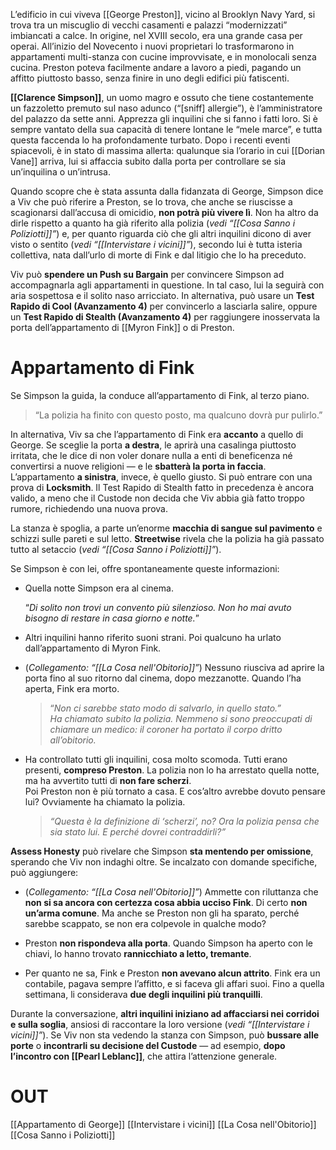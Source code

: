 L’edificio in cui viveva [[George Preston]], vicino al Brooklyn Navy Yard, si trova tra un miscuglio di vecchi casamenti e palazzi “modernizzati” imbiancati a calce. In origine, nel XVIII secolo, era una grande casa per operai. All’inizio del Novecento i nuovi proprietari lo trasformarono in appartamenti multi-stanza con cucine improvvisate, e in monolocali senza cucina. Preston poteva facilmente andare a lavoro a piedi, pagando un affitto piuttosto basso, senza finire in uno degli edifici più fatiscenti.

**[[Clarence Simpson]]**, un uomo magro e ossuto che tiene costantemente un fazzoletto premuto sul naso adunco (“[sniff] allergie”), è l’amministratore del palazzo da sette anni. Apprezza gli inquilini che si fanno i fatti loro. Si è sempre vantato della sua capacità di tenere lontane le “mele marce”, e tutta questa faccenda lo ha profondamente turbato. Dopo i recenti eventi spiacevoli, è in stato di massima allerta: qualunque sia l’orario in cui [[Dorian Vane]] arriva, lui si affaccia subito dalla porta per controllare se sia un’inquilina o un’intrusa.

Quando scopre che è stata assunta dalla fidanzata di George, Simpson dice a Viv che può riferire a Preston, se lo trova, che anche se riuscisse a scagionarsi dall’accusa di omicidio, **non potrà più vivere lì**. Non ha altro da dirle rispetto a quanto ha già riferito alla polizia (_vedi “[[Cosa Sanno i Poliziotti]]”_) e, per quanto riguarda ciò che gli altri inquilini dicono di aver visto o sentito (_vedi “[[Intervistare i vicini]]”_), secondo lui è tutta isteria collettiva, nata dall’urlo di morte di Fink e dal litigio che lo ha preceduto.

Viv può **spendere un Push su Bargain** per convincere Simpson ad accompagnarla agli appartamenti in questione. In tal caso, lui la seguirà con aria sospettosa e il solito naso arricciato. In alternativa, può usare un **Test Rapido di Cool (Avanzamento 4)** per convincerlo a lasciarla salire, oppure un **Test Rapido di Stealth (Avanzamento 4)** per raggiungere inosservata la porta dell’appartamento di [[Myron Fink]] o di Preston.

# Appartamento di Fink

Se Simpson la guida, la conduce all’appartamento di Fink, al terzo piano.

> “La polizia ha finito con questo posto, ma qualcuno dovrà pur pulirlo.”

In alternativa, Viv sa che l’appartamento di Fink era **accanto** a quello di George. Se sceglie la porta **a destra**, le aprirà una casalinga piuttosto irritata, che le dice di non voler donare nulla a enti di beneficenza né convertirsi a nuove religioni — e le **sbatterà la porta in faccia**. L’appartamento **a sinistra**, invece, è quello giusto. Si può entrare con una prova di **Locksmith**. Il Test Rapido di Stealth fatto in precedenza è ancora valido, a meno che il Custode non decida che Viv abbia già fatto troppo rumore, richiedendo una nuova prova.

La stanza è spoglia, a parte un’enorme **macchia di sangue sul pavimento** e schizzi sulle pareti e sul letto. **Streetwise** rivela che la polizia ha già passato tutto al setaccio (_vedi “[[Cosa Sanno i Poliziotti]]”_).

Se Simpson è con lei, offre spontaneamente queste informazioni:

- Quella notte Simpson era al cinema.
    
	 “*Di solito non trovi un convento più silenzioso. Non ho mai avuto bisogno di restare in casa giorno e notte.*”
    
- Altri inquilini hanno riferito suoni strani. Poi qualcuno ha urlato dall’appartamento di Myron Fink.
    
- (_Collegamento: “[[La Cosa nell'Obitorio]]”_) Nessuno riusciva ad aprire la porta fino al suo ritorno dal cinema, dopo mezzanotte. Quando l’ha aperta, Fink era morto.
    
    > “*Non ci sarebbe stato modo di salvarlo, in quello stato.”*  
    > *Ha chiamato subito la polizia. Nemmeno si sono preoccupati di chiamare un medico: il coroner ha portato il corpo dritto all’obitorio.*
    
- Ha controllato tutti gli inquilini, cosa molto scomoda. Tutti erano presenti, **compreso Preston**. La polizia non lo ha arrestato quella notte, ma ha avvertito tutti di **non fare scherzi**.  
    Poi Preston non è più tornato a casa. E cos’altro avrebbe dovuto pensare lui? Ovviamente ha chiamato la polizia.
    
    > *“Questa è la definizione di ‘scherzi’, no? Ora la polizia pensa che sia stato lui. E perché dovrei contraddirli?”*
    

**Assess Honesty** può rivelare che Simpson **sta mentendo per omissione**, sperando che Viv non indaghi oltre. Se incalzato con domande specifiche, può aggiungere:

- (_Collegamento: “[[La Cosa nell'Obitorio]]”_) Ammette con riluttanza che **non si sa ancora con certezza cosa abbia ucciso Fink**. Di certo **non un’arma comune**. Ma anche se Preston non gli ha sparato, perché sarebbe scappato, se non era colpevole in qualche modo?
    
- Preston **non rispondeva alla porta**. Quando Simpson ha aperto con le chiavi, lo hanno trovato **rannicchiato a letto, tremante**.
    
- Per quanto ne sa, Fink e Preston **non avevano alcun attrito**. Fink era un contabile, pagava sempre l’affitto, e si faceva gli affari suoi. Fino a quella settimana, li considerava **due degli inquilini più tranquilli**.
    

Durante la conversazione, **altri inquilini iniziano ad affacciarsi nei corridoi e sulla soglia**, ansiosi di raccontare la loro versione (_vedi “[[Intervistare i vicini]]”_). Se Viv non sta vedendo la stanza con Simpson, può **bussare alle porte** o **incontrarli su decisione del Custode** — ad esempio, **dopo l’incontro con [[Pearl Leblanc]]**, che attira l’attenzione generale.

# OUT
[[Appartamento di George]]
[[Intervistare i vicini]]
[[La Cosa nell'Obitorio]]
[[Cosa Sanno i Poliziotti]]